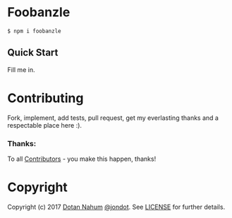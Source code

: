 # Foobanzle

```
$ npm i foobanzle
```

## Quick Start

Fill me in.

# Contributing

Fork, implement, add tests, pull request, get my everlasting thanks and a respectable place here :).


### Thanks:

To all [Contributors](https://github.com/jondot/foobanzle/graphs/contributors) - you make this happen, thanks!


# Copyright

Copyright (c) 2017 [Dotan Nahum](http://gplus.to/dotan) [@jondot](http://twitter.com/jondot). See [LICENSE](LICENSE.txt) for further details.
